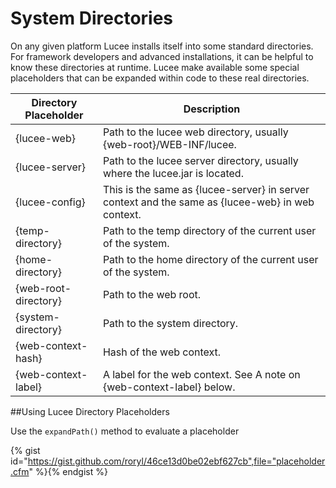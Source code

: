 # System Directories

On any given platform Lucee installs itself into some standard directories. For framework developers and advanced installations, it can be helpful to know these directories at runtime. Lucee make available some special placeholders that can be expanded within code to these real directories. 

|Directory Placeholder|Description|
| -- | -- |
|{lucee-web}|Path to the lucee web directory, usually {web-root}/WEB-INF/lucee.|
|{lucee-server}|Path to the lucee server directory, usually where the lucee.jar is located.|
|{lucee-config}|This is the same as {lucee-server} in server context and the same as {lucee-web} in web context.|
|{temp-directory}|Path to the temp directory of the current user of the system.|
|{home-directory}|Path to the home directory of the current user of the system.|
|{web-root-directory}|Path to the web root.|
|{system-directory}|Path to the system directory.|
|{web-context-hash}|Hash of the web context.|
|{web-context-label}|A label for the web context. See A note on {web-context-label} below.|

##Using Lucee Directory Placeholders

Use the `expandPath()` method to evaluate a placeholder

{% gist id="https://gist.github.com/roryl/46ce13d0be02ebf627cb",file="placeholder.cfm" %}{% endgist %}

